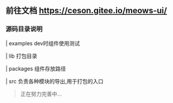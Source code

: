 ## 前往文档 https://ceson.gitee.io/meows-ui/
 
### 源码目录说明

| examples dev时组件使用测试

| lib 打包目录

| packages 组件存放路径

| src 负责各种模块的导出,用于打包的入口

> 正在努力完善中...